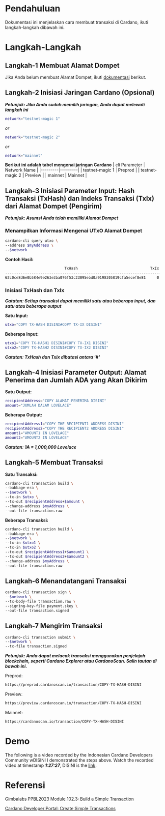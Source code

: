# Pendahuluan

Dokumentasi ini menjelaskan cara membuat transaksi di Cardano, ikuti langkah-langkah dibawah ini.

# Langkah-Langkah

## Langkah-1 Membuat Alamat Dompet

Jika Anda belum membuat Alamat Dompet, ikuti [dokumentasi](https://github.com/ValdryanIvandito/cardano-basic-transaction-guide/blob/main/generate-wallet-address-id.md) berikut.

## Langkah-2 Inisiasi Jaringan Cardano (Opsional)

**_Petunjuk: Jika Anda sudah memilih jaringan, Anda dapat melewati langkah ini_**

```bash
network="testnet-magic 1"
```

_or_

```bash
network="testnet-magic 2"
```

_or_

```bash
network="mainnet"
```

**Berikut ini adalah tabel mengenai jaringan Cardano**
| cli Parameter | Network Name |
|---------|---------|
| testnet-magic 1 | Preprod |
| testnet-magic 2 | Preview |
| mainnet | Mainnet |

## Langkah-3 Inisiasi Parameter Input: Hash Transaksi (TxHash) dan Indeks Transaksi (TxIx) dari Alamat Dompet (Pengirim)

**_Petunjuk: Asumsi Anda telah memiliki Alamat Dompet_**

### Menampilkan Informasi Mengenai UTxO Alamat Dompet

```bash
cardano-cli query utxo \
--address $myAddress \
--$network
```

**Contoh Hasil:**

```bash
                           TxHash                                 TxIx        Amount
--------------------------------------------------------------------------------------
62c0ce8d6e0b584e9e263e3ba076f53c23095ebd0a9198305819cfa5ecef8e81     0        1000000000 lovelace + TxOutDatumNone
```

### Inisiasi TxHash dan TxIx

**_Catatan: Setiap transaksi dapat memiliki satu atau beberapa input, dan satu atau beberapa output_**

**Satu Input:**

```bash
utxo="COPY TX-HASH DISINI#COPY TX-IX DISINI"
```

**Beberapa Input:**

```bash
utxo1="COPY TX-HASH1 DISINI#COPY TX-IX1 DISINI"
utxo2="COPY TX-HASH2 DISINI#COPY TX-IX2 DISINI"
```

**_Catatan: TxHash dan TxIx dibatasi antara '#'_**

## Langkah-4 Inisiasi Parameter Output: Alamat Penerima dan Jumlah ADA yang Akan Dikirim

**Satu Output:**

```bash
recipientAddress="COPY ALAMAT PENERIMA DISINI"
amount="JUMLAH DALAM LOVELACE"
```

**Beberapa Output:**

```bash
recipientAddress1="COPY THE RECIPIENT1 ADDRESS DISINI"
recipientAddress2="COPY THE RECIPIENT2 ADDRESS DISINI"
amount1="AMOUNT1 IN LOVELACE"
amount2="AMOUNT2 IN LOVELACE"
```

**_Catatan: 1₳ = 1,000,000 Lovelace_**

## Langkah-5 Membuat Transaksi

**Satu Transaksi:**

```bash
cardano-cli transaction build \
--babbage-era \
--$network \
--tx-in $utxo \
--tx-out $recipientAddress+$amount \
--change-address $myAddress \
--out-file transaction.raw
```

**Beberapa Transaksi:**

```bash
cardano-cli transaction build \
--babbage-era \
--$network \
--tx-in $utxo1 \
--tx-in $utxo2 \
--tx-out $recipientAddress1+$amount1 \
--tx-out $recipientAddress2+$amount2 \
--change-address $myAddress \
--out-file transaction.raw
```

## Langkah-6 Menandatangani Transaksi

```bash
cardano-cli transaction sign \
--$network \
--tx-body-file transaction.raw \
--signing-key-file payment.skey \
--out-file transaction.signed
```

## Langkah-7 Mengirim Transaksi

```bash
cardano-cli transaction submit \
--$network \
--tx-file transaction.signed
```

**_Petunjuk: Anda dapat melacak transaksi menggunakan penjelajah blockchain, seperti Cardano Explorer atau CardanoScan. Salin tautan di bawah ini._**

Preprod:

```bash
https://preprod.cardanoscan.io/transaction/COPY-TX-HASH-DISINI
```

Preview:

```bash
https://preview.cardanoscan.io/transaction/COPY-TX-HASH-DISINI
```

Mainnet:

```bash
https://cardanoscan.io/transaction/COPY-TX-HASH-DISINI
```

# Demo

The following is a video recorded by the Indonesian Cardano Developers Community wDISINI I demonstrated the steps above. Watch the recorded video at timestamp **_1:27:27_**, DISINI is the [link](https://youtu.be/03hXLZ_07N0?list=PLUj8499OocHiL8gXPv8wMlLW-zIcyYdrQ).

# Referensi

[Gimbalabs PPBL2023 Module 102.3: Build a Simple Transaction](https://plutuspbl.io/modules/102/1023)

[Cardano Developer Portal: Create Simple Transactions](https://developers.cardano.org/docs/get-started/create-simple-transaction/#build-the-transaction)
